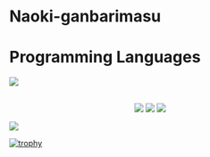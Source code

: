 # Naoki-ganbarimasu

# Programming Languages

<img src="https://skillicons.dev/icons?i=html,css,js,typescript,," /> <br /><br />

<p align="left"> 
<!--   <img alt="Top Langs" height="150px" src="https://github-readme-stats.vercel.app/api/top-langs/?username=huavcjj&layout=compact&count_private=true&show_icons=true&theme=onedark" />
  <img alt="github stats" height="150px" src="https://github-readme-stats.vercel.app/api?username=huavcjj&count_private=true&show_icons=true&show_icons=true&theme=onedark" />
  <img src="https://github-profile-trophy.vercel.app/?username=huavcjj&rank=-?&theme=darkhub"/> -->
</p>

<div align="center">
    <img src="https://github-profile-summary-cards.vercel.app/api/cards/profile-details?usernameNaoki-ganbarimasu&count_private=true&theme=github_dark"/>
    <img src="https://github-profile-summary-cards.vercel.app/api/cards/repos-per-language?username=Naoki-ganbarimasu&count_private=true&theme=github_dark"/>
    <img src="https://github-profile-summary-cards.vercel.app/api/cards/most-commit-language?username=Naoki-ganbarimasu&count_private=true&theme=github_dark"/> 
</div>

![](https://github-readme-stats.vercel.app/api/top-langs?username=Naoki-ganbarimasu)

[![trophy](https://github-profile-trophy.vercel.app/?username=Naoki-ganbarimasu)](https://github.com/Naoki-ganbarimasu/Naoki-ganbarimasu)